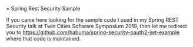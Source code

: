 = Spring Rest Security Sample

If you came here looking for the sample code I used in my Spring
REST Security talk at Twin Cities Software Symposium 2019, then let me
redirect you to https://github.com/habuma/spring-security-oauth2-jwt-example
where that code is maintained.
